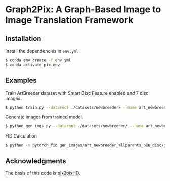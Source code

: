# Graph2Pix: A Graph-Based Image to Image Translation Framework

## Installation

Install the dependencies in ``env.yml``
``` bash
$ conda env create -f env.yml
$ conda activate pix-env
```

## Examples
Train ArtBreeder dataset with Smart Disc Feature enabled and 7 disc images.
``` bash
$ python train.py --dataroot ./datasets/newbreeder/ --name art_newbreeder_allparents_bs8_disc --no_instance --fineSize 256 --loadSize 256 --label_nc 0 --resize_or_crop resize_and_crop --output_nc 3 --batchSize 8 --mv --smart_disc --num_disc_images 7
```

Generate images from trained model.
``` bash
$ python gen_imgs.py --dataroot ./datasets/newbreeder/ --name art_newbreeder_allparents_bs8_disc --no_instance --fineSize 256 --loadSize 256 --label_nc 0 --resize_or_crop resize_and_crop --output_nc 3 --batchSize 8 --mv --smart_disc --num_disc_images 7 --which_epoch 50
```

FID Calculation
``` bash
$ python -m pytorch_fid gen_images/art_newbreeder_allparents_bs8_disc/gts gen_images/art_newbreeder_allparents_bs8_disc/generated/
```

## Acknowledgments
The basis of this code is [pix2pixHD](https://github.com/NVIDIA/pix2pixHD).
